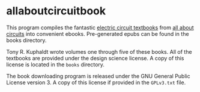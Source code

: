 # allaboutcircuitbook

This program compiles the fantastic [electric circuit textbooks](https://www.allaboutcircuits.com/textbook/)
from [all about circuits](https://www.allaboutcircuits.com/) into convenient ebooks.
Pre-generated epubs can be found in the books directory.

Tony R. Kuphaldt wrote volumes one through five of these books.
All of the textbooks are provided under the design science license.
A copy of this license is located in the `books` directory.

The book downloading program is released under the GNU General Public License version 3.
A copy of this license if provided in the `GPLv3.txt` file.